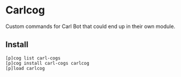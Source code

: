 # Carlcog

Custom commands for Carl Bot that could end up in their own module.

## Install

```
[p]cog list carl-cogs
[p]cog install carl-cogs carlcog
[p]load carlcog
```
